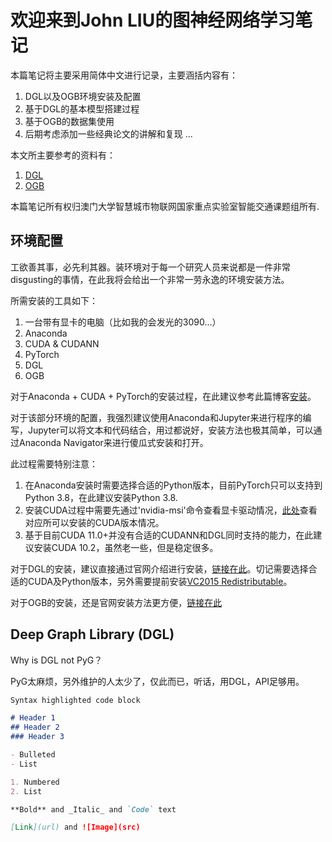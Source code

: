 # 欢迎来到John LIU的图神经网络学习笔记

本篇笔记将主要采用简体中文进行记录，主要涵括内容有：

1. DGL以及OGB环境安装及配置
2. 基于DGL的基本模型搭建过程
3. 基于OGB的数据集使用
4. 后期考虑添加一些经典论文的讲解和复现 ...

本文所主要参考的资料有：

1. [DGL](https://docs.dgl.ai/guide_cn/index.html)
2. [OGB](https://ogb.stanford.edu/)

本篇笔记所有权归澳门大学智慧城市物联网国家重点实验室智能交通课题组所有.

## 环境配置

工欲善其事，必先利其器。装环境对于每一个研究人员来说都是一件非常disgusting的事情，在此我将会给出一个非常一劳永逸的环境安装方法。

所需安装的工具如下：

1. 一台带有显卡的电脑（比如我的会发光的3090...）
2. Anaconda
3. CUDA & CUDANN
4. PyTorch
5. DGL
6. OGB

对于Anaconda + CUDA + PyTorch的安装过程，在此建议参考此篇博客[安装](https://blog.csdn.net/u012369535/article/details/106950286/)。

对于该部分环境的配置，我强烈建议使用Anaconda和Jupyter来进行程序的编写，Jupyter可以将文本和代码结合，用过都说好，安装方法也极其简单，可以通过Anaconda Navigator来进行傻瓜式安装和打开。

此过程需要特别注意：

1. 在Anaconda安装时需要选择合适的Python版本，目前PyTorch只可以支持到Python 3.8，在此建议安装Python 3.8.
2. 安装CUDA过程中需要先通过'nvidia-msi'命令查看显卡驱动情况，[此处](https://docs.nvidia.com/cuda/cuda-toolkit-release-notes/index.html)查看对应所可以安装的CUDA版本情况。
3. 基于目前CUDA 11.0+并没有合适的CUDANN和DGL同时支持的能力，在此建议安装CUDA 10.2，虽然老一些，但是稳定很多。

对于DGL的安装，建议直接通过官网介绍进行安装，[链接在此](https://www.dgl.ai/pages/start.html)。切记需要选择合适的CUDA及Python版本，另外需要提前安装[VC2015 Redistributable](https://www.microsoft.com/en-us/download/details.aspx?id=48145)。

对于OGB的安装，还是官网安装方法更方便，[链接在此](https://ogb.stanford.edu/docs/home/)

## Deep Graph Library (DGL)

Why is DGL not PyG？

PyG太麻烦，另外维护的人太少了，仅此而已，听话，用DGL，API足够用。

```markdown
Syntax highlighted code block

# Header 1
## Header 2
### Header 3

- Bulleted
- List

1. Numbered
2. List

**Bold** and _Italic_ and `Code` text

[Link](url) and ![Image](src)
```
